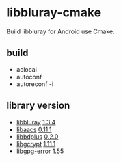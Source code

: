 # libbluray-cmake
Build libbluray for Android use Cmake.

## build
* aclocal
* autoconf
* autoreconf -i

## library version
* [libbluray](https://www.videolan.org/developers/libbluray.html) [1.3.4](https://code.videolan.org/videolan/libbluray/-/tags/1.3.4)
* [libaacs](https://www.videolan.org/developers/libaacs.html) [0.11.1](https://code.videolan.org/videolan/libaacs/-/tags/0.11.1)
* [libbdplus](https://www.videolan.org/developers/libbdplus.html) [0.2.0](https://code.videolan.org/videolan/libbdplus/-/tags/0.2.0)
* [libgcrypt](https://github.com/gpg/libgcrypt) [1.11.1](https://github.com/gpg/libgcrypt/releases/tag/libgcrypt-1.11.1)
* [libgpg-error](https://github.com/gpg/libgpg-error) [1.55](https://github.com/gpg/libgpg-error/releases/tag/libgpg-error-1.55)